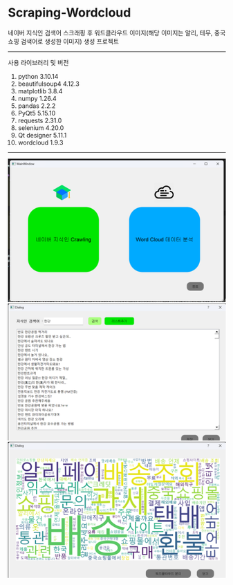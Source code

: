 # Scraping-Wordcloud
네이버 지식인 검색어 스크래핑 후 워드클라우드 이미지(해당 이미지는 알리, 테무, 중국쇼핑 검색어로 생성한 이미지) 생성 프로젝트 

-------
사용 라이브러리 및 버전
1. python     3.10.14
2. beautifulsoup4     4.12.3
3. matplotlib      3.8.4
4. numpy      1.26.4
5. pandas     2.2.2
6. PyQt5     5.15.10
7. requests      2.31.0
8. selenium      4.20.0
9. Qt designer     5.11.1
10. wordcloud      1.9.3

------

![메인화면](https://github.com/angrychimpanzee/Crawling-Wordcloud/blob/main/%EC%8A%A4%ED%81%AC%EB%A6%B0%EC%83%B7%202024-05-10%20211349.png)
![스크래핑화면](https://github.com/angrychimpanzee/Crawling-Wordcloud/blob/main/Dialog%202024-05-10%20%EC%98%A4%ED%9B%84%209_09_27.png)
![워드클라우드](https://github.com/angrychimpanzee/Crawling-Wordcloud/blob/main/Dialog%202024-05-10%20%EC%98%A4%ED%9B%84%209_12_08.png)
